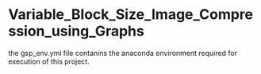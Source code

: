 # Variable_Block_Size_Image_Compression_using_Graphs

the gsp_env.yml file contanins the anaconda environment required for execution of this project.
